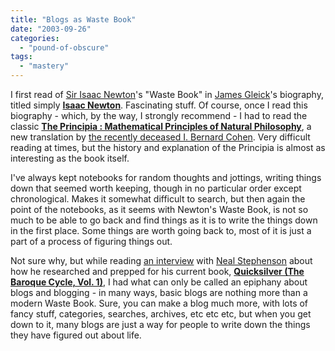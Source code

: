 ```yaml
---
title: "Blogs as Waste Book"
date: "2003-09-26"
categories: 
  - "pound-of-obscure"
tags: 
  - "mastery"
---
```


I first read of [Sir Isaac Newton](http://www.newton.cam.ac.uk/newton.html)'s "Waste Book" in [James Gleick](http://www.around.com/)'s biography, titled simply **[Isaac Newton](http://www.amazon.com/exec/obidos/ASIN/0375422331/gbrettmiller-20)**. Fascinating stuff. Of course, once I read this biography - which, by the way, I strongly recommend - I had to read the classic **[The Principia : Mathematical Principles of Natural Philosophy](http://www.amazon.com/exec/obidos/ASIN/0520088174/gbrettmiller-20)**, a new translation by [the recently deceased I. Bernard Cohen](http://www.news.harvard.edu/gazette/daily/0306/20-cohen.html). Very difficult reading at times, but the history and explanation of the Principia is almost as interesting as the book itself.

I've always kept notebooks for random thoughts and jottings, writing things down that seemed worth keeping, though in no particular order except chronological. Makes it somewhat difficult to search, but then again the point of the notebooks, as it seems with Newton's Waste Book, is not so much to be able to go back and find things as it is to write the things down in the first place. Some things are worth going back to, most of it is just a part of a process of figuring things out.

Not sure why, but while reading [an interview](http://www.baroquecycle.com/interview.htm) with [Neal Stephenson](http://www.nealstephenson.com/) about how he researched and prepped for his current book, **[Quicksilver (The Baroque Cycle, Vol. 1)](http://www.amazon.com/exec/obidos/ASIN/0380977427/gbrettmiller-20)**, I had what can only be called an epiphany about blogs and blogging - in many ways, basic blogs are nothing more than a modern Waste Book. Sure, you can make a blog much more, with lots of fancy stuff, categories, searches, archives, etc etc etc, but when you get down to it, many blogs are just a way for people to write down the things they have figured out about life.
